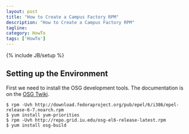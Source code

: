 ```yaml
---
layout: post
title: "How to Create a Campus Factory RPM"
description: "How to Create a Campus Factory RPM"
tagline: 
category: HowTo
tags: ['HowTo']
---
```

{% include JB/setup %}

## Setting up the Environment

First we need to install the OSG development tools.  The documentation is on the [OSG Twiki](https://twiki.grid.iu.edu/bin/view/Documentation/Release3/YumRepositories).

    $ rpm -Uvh http://download.fedoraproject.org/pub/epel/6/i386/epel-release-6-7.noarch.rpm
    $ yum install yum-priorities
    $ rpm -Uvh http://repo.grid.iu.edu/osg-el6-release-latest.rpm
    $ yum install osg-build


